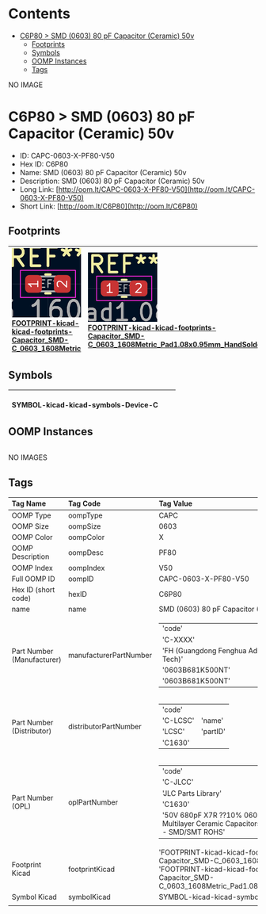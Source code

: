 



Contents
========

* [C6P80 > SMD (0603) 80 pF Capacitor (Ceramic) 50v](#c6p80--smd-0603-80-pf-capacitor-ceramic-50v)
	* [Footprints](#footprints)
	* [Symbols](#symbols)
	* [OOMP Instances](#oomp-instances)
	* [Tags](#tags)
  
NO IMAGE  
# C6P80 > SMD (0603) 80 pF Capacitor (Ceramic) 50v

- ID: CAPC-0603-X-PF80-V50
- Hex ID: C6P80
- Name: SMD (0603) 80 pF Capacitor (Ceramic) 50v
- Description: SMD (0603) 80 pF Capacitor (Ceramic) 50v
- Long Link: [http://oom.lt/CAPC-0603-X-PF80-V50](http://oom.lt/CAPC-0603-X-PF80-V50)
- Short Link: [http://oom.lt/C6P80](http://oom.lt/C6P80)

## Footprints
  

|[![](https://raw.githubusercontent.com/oomlout/oomlout_OOMP_eda_V2/main/FOOTPRINT/kicad/kicad-footprints/Capacitor_SMD/C_0603_1608Metric/image_140.png)<br>FOOTPRINT-kicad-kicad-footprints-Capacitor_SMD-C_0603_1608Metric](https://github.com/oomlout/oomlout_OOMP_eda_V2/tree/main/FOOTPRINT/kicad/kicad-footprints/Capacitor_SMD/C_0603_1608Metric/)|[![](https://raw.githubusercontent.com/oomlout/oomlout_OOMP_eda_V2/main/FOOTPRINT/kicad/kicad-footprints/Capacitor_SMD/C_0603_1608Metric_Pad1.08x0.95mm_HandSolder/image_140.png)<br>FOOTPRINT-kicad-kicad-footprints-Capacitor_SMD-C_0603_1608Metric_Pad1.08x0.95mm_HandSolder](https://github.com/oomlout/oomlout_OOMP_eda_V2/tree/main/FOOTPRINT/kicad/kicad-footprints/Capacitor_SMD/C_0603_1608Metric_Pad1.08x0.95mm_HandSolder/)||
| :--- | :--- | :--- |

## Symbols
  

|![]()<br>SYMBOL-kicad-kicad-symbols-Device-C|||
| :--- | :--- | :--- |

## OOMP Instances
  

||||
| :--- | :--- | :--- |
  
NO IMAGES  
## Tags
  

|Tag Name|Tag Code|Tag Value|
| :--- | :--- | :--- |
|OOMP Type|oompType|CAPC|
|OOMP Size|oompSize|0603|
|OOMP Color|oompColor|X|
|OOMP Description|oompDesc|PF80|
|OOMP Index|oompIndex|V50|
|Full OOMP ID|oompID|CAPC-0603-X-PF80-V50|
|Hex ID (short code)|hexID|C6P80|
|name|name|SMD (0603) 80 pF Capacitor (Ceramic) 50v|
|Part Number (Manufacturer)|manufacturerPartNumber|<table><tr><td>'code'</td></tr><tr><td> 'C-XXXX'</td><td> 'name'</td></tr><tr><td> 'FH (Guangdong Fenghua Advanced Tech)'</td><td> 'partID'</td></tr><tr><td> '0603B681K500NT'</td><td> 'partName'</td></tr><tr><td> '0603B681K500NT'</td></tr></table>|
|Part Number (Distributor)|distributorPartNumber|<table><tr><td>'code'</td></tr><tr><td> 'C-LCSC'</td><td> 'name'</td></tr><tr><td> 'LCSC'</td><td> 'partID'</td></tr><tr><td> 'C1630'</td></tr></table>|
|Part Number (OPL)|oplPartNumber|<table><tr><td>'code'</td></tr><tr><td> 'C-JLCC'</td><td> 'name'</td></tr><tr><td> 'JLC Parts Library'</td><td> 'partID'</td></tr><tr><td> 'C1630'</td><td> 'partName'</td></tr><tr><td> '50V 680pF X7R ??10% 0603  Multilayer Ceramic Capacitors MLCC - SMD/SMT ROHS'</td></tr></table>|
|Footprint Kicad|footprintKicad|'FOOTPRINT-kicad-kicad-footprints-Capacitor_SMD-C_0603_1608Metric', 'FOOTPRINT-kicad-kicad-footprints-Capacitor_SMD-C_0603_1608Metric_Pad1.08x0.95mm_HandSolder'|
|Symbol Kicad|symbolKicad|SYMBOL-kicad-kicad-symbols-Device-C|
||||
